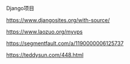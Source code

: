 Django项目

https://www.djangosites.org/with-source/





https://www.laozuo.org/myvps

https://segmentfault.com/a/1190000006125737

https://teddysun.com/448.html